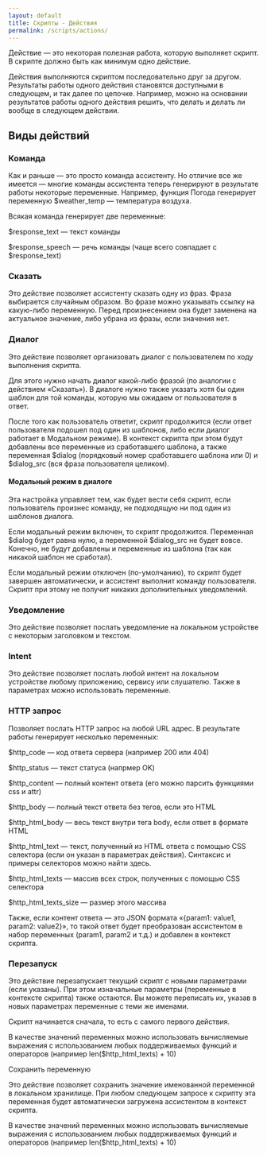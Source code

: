 ```yaml
---
layout: default
title: Скрипты - Действия
permalink: /scripts/actions/
---
```


Действие — это некоторая полезная работа, которую выполняет скрипт. В скрипте должно быть как минимум одно действие.

Действия выполняются скриптом последовательно друг за другом. Результаты работы одного действия становятся доступными в следующем, и так далее по цепочке.
Например, можно на основании результатов работы одного действия решить, что делать и делать ли вообще в следующем действии.

## Виды действий

### Команда

Как и раньше — это просто команда ассистенту. Но отличие все же имеется — многие команды ассистента теперь генерируют в результате работы некоторые переменные. Например, функция Погода генерирует переменную $weather_temp — температура воздуха.

Всякая команда генерирует две переменные:

$response_text — текст команды

$response_speech — речь команды (чаще всего совпадает с $response_text)

### Сказать

Это действие позволяет ассистенту сказать одну из фраз. Фраза выбирается случайным образом. Во фразе можно указывать ссылку на какую-либо переменную. Перед произнесением она будет заменена на актуальное значение, либо убрана из фразы, если значения нет.

### Диалог

Это действие позволяет организовать диалог с пользователем по ходу выполнения скрипта.

Для этого нужно начать диалог какой-либо фразой (по аналогии с действием «Сказать»). В диалоге нужно также указать хотя бы один шаблон для той команды, которую мы ожидаем от пользователя в ответ.

После того как пользователь ответит, скрипт продолжится (если ответ пользователя подошел под один из шаблонов, либо если диалог работает в Модальном режиме). В контекст скрипта при этом будут добавлены все переменные из сработавшего шаблона, а также переменная $dialog (порядковый номер сработавшего шаблона или 0) и $dialog_src (вся фраза пользователя целиком).

#### Модальный режим в диалоге

Эта настройка управляет тем, как будет вести себя скрипт, если пользователь произнес команду, не подходящую ни под один из шаблонов диалога.

Если модальный режим включен, то скрипт продолжится. Переменная $dialog будет равна нулю, а переменной $dialog_src не будет вовсе. Конечно, не будут добавлены и переменные из шаблона (так как никакой шаблон не сработал).

Если модальный режим отключен (по-умолчанию), то скрипт будет завершен автоматически, и ассистент выполнит команду пользователя. Скрипт при этому не получит никаких дополнительных уведомлений.

### Уведомление

Это действие позволяет послать уведомление на локальном устройстве с некоторым заголовком и текстом.

### Intent

Это действие позволяет послать любой интент на локальном устройстве любому приложению, сервису или слушателю. Также в параметрах можно использовать переменные.

### HTTP запрос

Позволяет послать HTTP запрос на любой URL адрес. В результате работы генерирует несколько переменных:

$http_code — код ответа сервера (например 200 или 404)

$http_status — текст статуса (напрмер OK)

$http_content — полный контент ответа (его можно парсить функциями css и attr)

$http_body — полный текст ответа без тегов, если это HTML

$http_html_body — весь текст внутри тега body, если ответ в формате HTML

$http_html_text — текст, полученный из HTML ответа с помощью CSS селектора (если он указан в параметрах действия). Синтаксис и примеры селекторов можно найти здесь.

$http_html_texts — массив всех строк, полученных с помощью CSS селектора

$http_html_texts_size — размер этого массива

Также, если контент ответа — это JSON формата «{param1: value1, param2: value2}», то такой ответ будет преобразован ассистентом в набор переменных (param1, param2 и т.д.) и добавлен в контекст скрипта.

### Перезапуск

Это действие перезапускает текущий скрипт с новыми параметрами (если указаны). При этом изначальные параметры (переменные в контексте скрипта) также остаются. Вы можете переписать их, указав в новых параметрах переменные с теми же именами.

Скрипт начинается сначала, то есть с самого первого действия.

В качестве значений переменных можно использовать вычисляемые выражения с использованием любых поддерживаемых функций и операторов (например len($http_html_texts) + 10)

Сохранить переменную

Это действие позволяет сохранить значение именованной переменной в локальном хранилище. При любом следующем запросе к скрипту эта переменная будет автоматически загружена ассистентом в контекст скрипта.

В качестве значений переменных можно использовать вычисляемые выражения с использованием любых поддерживаемых функций и операторов (например len($http_html_texts) + 10)